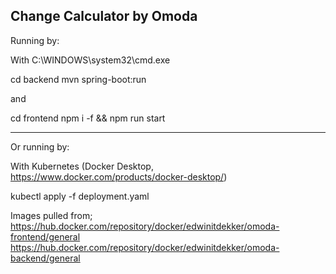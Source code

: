 Change Calculator by Omoda
---------

Running by:

With C:\WINDOWS\system32\cmd.exe

cd backend
mvn spring-boot:run

and

cd frontend
npm i -f && npm run start

---------
Or running by:

With Kubernetes (Docker Desktop, https://www.docker.com/products/docker-desktop/)

kubectl apply -f deployment.yaml

Images pulled from;
https://hub.docker.com/repository/docker/edwinitdekker/omoda-frontend/general
https://hub.docker.com/repository/docker/edwinitdekker/omoda-backend/general